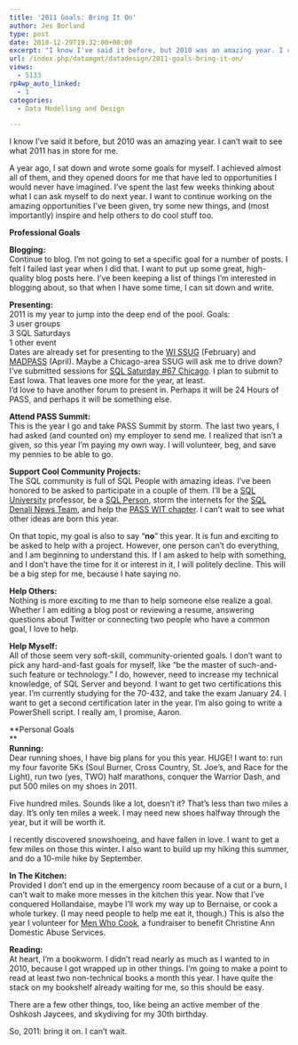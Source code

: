 ```yaml
---
title: '2011 Goals: Bring It On'
author: Jes Borland
type: post
date: 2010-12-29T19:32:00+00:00
excerpt: "I know I've said it before, but 2010 was an amazing year. I can't wait to see what 2011 has in store for me.   A year ago, I sat down and wrote some goals for myself. I achieved almost all of them, and they opened doors for me that have led to opportuni&hellip;"
url: /index.php/datamgmt/datadesign/2011-goals-bring-it-on/
views:
  - 5133
rp4wp_auto_linked:
  - 1
categories:
  - Data Modelling and Design

---
```

I know I&#8217;ve said it before, but 2010 was an amazing year. I can&#8217;t wait to see what 2011 has in store for me. 

A year ago, I sat down and wrote some goals for myself. I achieved almost all of them, and they opened doors for me that have led to opportunities I would never have imagined. I&#8217;ve spent the last few weeks thinking about what I can ask myself to do next year. I want to continue working on the amazing opportunities I&#8217;ve been given, try some new things, and (most importantly) inspire and help others to do cool stuff too. 

**Professional Goals**

**Blogging:**   
Continue to blog. I&#8217;m not going to set a specific goal for a number of posts. I felt I failed last year when I did that. I want to put up some great, high-quality blog posts here. I&#8217;ve been keeping a list of things I&#8217;m interested in blogging about, so that when I have some time, I can sit down and write. 

**Presenting:**   
2011 is my year to jump into the deep end of the pool. Goals:  
3 user groups   
3 SQL Saturdays   
1 other event   
Dates are already set for presenting to the [WI SSUG][1] (February) and [MADPASS][2] (April). Maybe a Chicago-area SSUG will ask me to drive down?   
I&#8217;ve submitted sessions for [SQL Saturday #67 Chicago][3]. I plan to submit to East Iowa. That leaves one more for the year, at least.   
I&#8217;d love to have another forum to present in. Perhaps it will be 24 Hours of PASS, and perhaps it will be something else. 

**Attend PASS Summit:**  
This is the year I go and take PASS Summit by storm. The last two years, I had asked (and counted on) my employer to send me. I realized that isn&#8217;t a given, so this year I&#8217;m paying my own way. I will volunteer, beg, and save my pennies to be able to go. 

**Support Cool Community Projects:**  
The SQL community is full of SQL People with amazing ideas. I&#8217;ve been honored to be asked to participate in a couple of them. I&#8217;ll be a [SQL University][4] professor, be a [SQL Person][5], storm the internets for the [SQL Denali News Team][6], and help the [PASS WIT chapter][7]. I can&#8217;t wait to see what other ideas are born this year. 

On that topic, my goal is also to say &#8220;**no**&#8221; this year. It is fun and exciting to be asked to help with a project. However, one person can&#8217;t do everything, and I am beginning to understand this. If I am asked to help with something, and I don&#8217;t have the time for it or interest in it, I will politely decline. This will be a big step for me, because I hate saying no. 

**Help Others:**  
Nothing is more exciting to me than to help someone else realize a goal. Whether I am editing a blog post or reviewing a resume, answering questions about Twitter or connecting two people who have a common goal, I love to help. 

**Help Myself:**  
All of those seem very soft-skill, community-oriented goals. I don&#8217;t want to pick any hard-and-fast goals for myself, like &#8220;be the master of such-and-such feature or technology.&#8221; I do, however, need to increase my technical knowledge, of SQL Server and beyond. I want to get two certifications this year. I&#8217;m currently studying for the 70-432, and take the exam January 24. I want to get a second certification later in the year. I&#8217;m also going to write a PowerShell script. I really am, I promise, Aaron. 

**Personal Goals  
**   
**Running:**  
Dear running shoes, I have big plans for you this year. HUGE! I want to: run my four favorite 5Ks (Soul Burner, Cross Country, St. Joe&#8217;s, and Race for the Light), run two (yes, TWO) half marathons, conquer the Warrior Dash, and put 500 miles on my shoes in 2011. 

Five hundred miles. Sounds like a lot, doesn&#8217;t it? That&#8217;s less than two miles a day. It&#8217;s only ten miles a week. I may need new shoes halfway through the year, but it will be worth it. 

I recently discovered snowshoeing, and have fallen in love. I want to get a few miles on those this winter. I also want to build up my hiking this summer, and do a 10-mile hike by September. 

**In The Kitchen:**   
Provided I don&#8217;t end up in the emergency room because of a cut or a burn, I can&#8217;t wait to make more messes in the kitchen this year. Now that I&#8217;ve conquered Hollandaise, maybe I&#8217;ll work my way up to Bernaise, or cook a whole turkey. (I may need people to help me eat it, though.) This is also the year I volunteer for [Men Who Cook][8], a fundraiser to benefit Christine Ann Domestic Abuse Services. 

**Reading:**  
At heart, I&#8217;m a bookworm. I didn&#8217;t read nearly as much as I wanted to in 2010, because I got wrapped up in other things. I&#8217;m going to make a point to read at least two non-technical books a month this year. I have quite the stack on my bookshelf already waiting for me, so this should be easy.

There are a few other things, too, like being an active member of the Oshkosh Jaycees, and skydiving for my 30th birthday.

So, 2011: bring it on. I can&#8217;t wait.

 [1]: http://wisconsin.sqlpass.org
 [2]: http://madpass.sqlpass.org
 [3]: http://sqlsaturday.com
 [4]: http://sqlchicken.com/sql-university/
 [5]: http://sqlpeople.net/blogs.aspx
 [6]: http://denali.sqlpass.org/
 [7]: http://wit.sqlpass.org/
 [8]: http://www.christineann.net/events/men-who-cook/